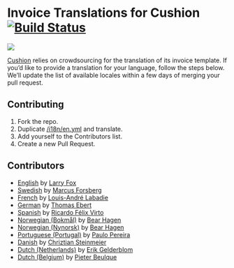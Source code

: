 # Invoice Translations for Cushion [![Build Status](https://travis-ci.org/cushion/invoice-translations.svg?branch=master)](https://travis-ci.org/cushion/invoice-translations)

![](https://dl.dropboxusercontent.com/u/121678/cushion/invoicing-github.png)

[Cushion](http://cushionapp.com) relies on crowdsourcing for the translation of its invoice template. If you’d like to provide a translation for your language, follow the steps below. We’ll update the list of available locales within a few days of merging your pull request.

## Contributing

1. Fork the repo.
2. Duplicate [/i18n/en.yml](/i18n/en.yml) and translate.
3. Add yourself to the Contributors list.
4. Create a new Pull Request.

## Contributors

- [English](/i18n/en.yml) by [Larry Fox](https://github.com/larryfox)
- [Swedish](/i18n/sv.yml) by [Marcus Forsberg](https://github.com/marcusforsberg)
- [French](/i18n/fr.yml) by [Louis-André Labadie](https://github.com/L-A)
- [German](/i18n/de.yml) by [Thomas Ebert](https://github.com/te-online)
- [Spanish](/i18n/es.yml) by [Ricardo Félix Virto](https://github.com/riki-felix)
- [Norwegian (Bokmål)](/i18n/no-nb.yml) by [Bear Hagen](https://github.com/bearhagen)
- [Norwegian (Nynorsk)](/i18n/no-ny.yml) by [Bear Hagen](https://github.com/bearhagen)
- [Portuguese (Portugal)](/i18n/pt-pt.yml) by [Paulo Pereira](https://github.com/paulozoom)
- [Danish](/i18n/da.yml) by [Chriztian Steinmeier](https://github.com/greystate)
- [Dutch (Netherlands)](/i18n/nl-nl.yml) by [Erik Gelderblom](https://github.com/ErikFontanel)
- [Dutch (Belgium)](/i18n/nl-be.yml) by [Pieter Beulque](https://github.com/pieterbeulque)

